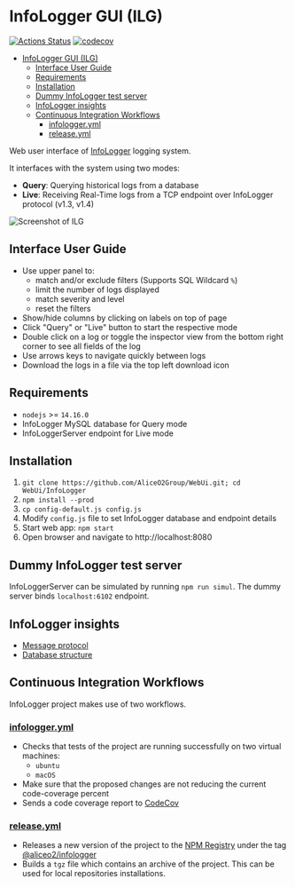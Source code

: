 # InfoLogger GUI (ILG)

[![Actions Status](https://github.com/AliceO2Group/WebUi/workflows/InfoLogger/badge.svg)](https://github.com/AliceO2Group/WebUi/actions)
[![codecov](https://codecov.io/gh/AliceO2Group/WebUi/branch/dev/graph/badge.svg?flag=infologger)](https://codecov.io/gh/AliceO2Group/WebUi)

- [InfoLogger GUI (ILG)](#infologger-gui-ilg)
  - [Interface User Guide](#interface-user-guide)
  - [Requirements](#requirements)
  - [Installation](#installation)
  - [Dummy InfoLogger test server](#dummy-infologger-test-server)
  - [InfoLogger insights](#infologger-insights)
  - [Continuous Integration Workflows](#continuous-integration-workflows)
    - [infologger.yml](#infologgeryml)
    - [release.yml](#releaseyml)

Web user interface of [InfoLogger](https://github.com/AliceO2Group/InfoLogger) logging system. 

It interfaces with the system using two modes:

- **Query**: Querying historical logs from a database
- **Live**: Receiving Real-Time logs from a TCP endpoint over InfoLogger protocol (v1.3, v1.4)

![Screenshot of ILG](docs/screenshot.png)

## Interface User Guide
- Use upper panel to:
  - match and/or exclude filters (Supports SQL Wildcard `%`)
  - limit the number of logs displayed
  - match severity and level
  - reset the filters
- Show/hide columns by clicking on labels on top of page
- Click "Query" or "Live" button to start the respective mode
- Double click on a log or toggle the inspector view from the bottom right corner to see all fields of the log
- Use arrows keys to navigate quickly between logs
- Download the logs in a file via the top left download icon

## Requirements
- `nodejs` >= `14.16.0`
- InfoLogger MySQL database for Query mode
- InfoLoggerServer endpoint for Live mode

## Installation
1. `git clone https://github.com/AliceO2Group/WebUi.git; cd WebUi/InfoLogger`
2. `npm install --prod`
3. `cp config-default.js config.js`
4. Modify `config.js` file to set InfoLogger database and endpoint details
5. Start web app: `npm start`
6. Open browser and navigate to http://localhost:8080

## Dummy InfoLogger test server
InfoLoggerServer can be simulated by running `npm run simul`. The dummy server binds `localhost:6102` endpoint.
## InfoLogger insights
- [Message protocol](docs/il-protocol.md)
- [Database structure](docs/database-specs.sql)

## Continuous Integration Workflows
InfoLogger project makes use of two workflows.
### [infologger.yml](./../.github/workflows/infologger.yml)
* Checks that tests of the project are running successfully on two virtual machines:
  * `ubuntu`
  * `macOS`
* Make sure that the proposed changes are not reducing the current code-coverage percent
* Sends a code coverage report to [CodeCov](https://codecov.io/gh/AliceO2Group/WebUi)

### [release.yml](../.github/workflows/release.yml)
* Releases a new version of the project to the [NPM Registry](npmjs.com/) under the tag [@aliceo2/infologger](https://www.npmjs.com/package/@aliceo2/infologger)
* Builds a `tgz` file which contains an archive of the project. This can be used for local repositories installations.
